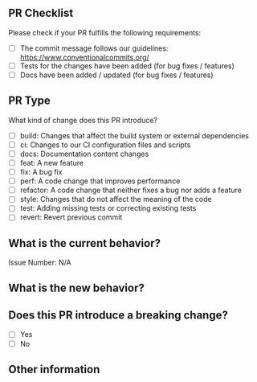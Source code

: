 ## PR Checklist
Please check if your PR fulfills the following requirements:

- [ ] The commit message follows our guidelines: https://www.conventionalcommits.org/
- [ ] Tests for the changes have been added (for bug fixes / features)
- [ ] Docs have been added / updated (for bug fixes / features)

## PR Type
What kind of change does this PR introduce?

<!-- Please check the one that applies to this PR using `[x]`. -->

- [ ] build: Changes that affect the build system or external dependencies
- [ ] ci: Changes to our CI configuration files and scripts
- [ ] docs: Documentation content changes
- [ ] feat: A new feature
- [ ] fix: A bug fix
- [ ] perf: A code change that improves performance
- [ ] refactor: A code change that neither fixes a bug nor adds a feature
- [ ] style: Changes that do not affect the meaning of the code
- [ ] test: Adding missing tests or correcting existing tests
- [ ] revert: Revert previous commit

## What is the current behavior?

<!-- Please describe the current behavior that you are modifying, or link to a relevant issue. -->

Issue Number: N/A

## What is the new behavior?

<!-- Please describe the new behavior. -->

## Does this PR introduce a breaking change?

- [ ] Yes
- [ ] No

<!-- If this PR contains a breaking change, please describe the impact and migration path for existing applications below. -->

## Other information

